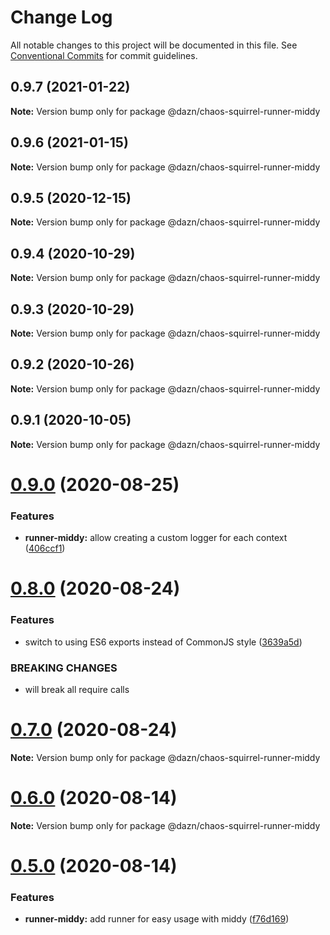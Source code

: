 # Change Log

All notable changes to this project will be documented in this file.
See [Conventional Commits](https://conventionalcommits.org) for commit guidelines.

## 0.9.7 (2021-01-22)

**Note:** Version bump only for package @dazn/chaos-squirrel-runner-middy





## 0.9.6 (2021-01-15)

**Note:** Version bump only for package @dazn/chaos-squirrel-runner-middy





## 0.9.5 (2020-12-15)

**Note:** Version bump only for package @dazn/chaos-squirrel-runner-middy





## 0.9.4 (2020-10-29)

**Note:** Version bump only for package @dazn/chaos-squirrel-runner-middy





## 0.9.3 (2020-10-29)

**Note:** Version bump only for package @dazn/chaos-squirrel-runner-middy





## 0.9.2 (2020-10-26)

**Note:** Version bump only for package @dazn/chaos-squirrel-runner-middy





## 0.9.1 (2020-10-05)

**Note:** Version bump only for package @dazn/chaos-squirrel-runner-middy





# [0.9.0](https://github.com/getndazn/chaos-squirrel/compare/v0.8.0...v0.9.0) (2020-08-25)


### Features

* **runner-middy:** allow creating a custom logger for each context ([406ccf1](https://github.com/getndazn/chaos-squirrel/commit/406ccf1fbbe69c9bae48261c324ebc25368e3ac2))





# [0.8.0](https://github.com/getndazn/chaos-squirrel/compare/v0.7.0...v0.8.0) (2020-08-24)


### Features

* switch to using ES6 exports instead of CommonJS style ([3639a5d](https://github.com/getndazn/chaos-squirrel/commit/3639a5da2c43b4f1a304e33b66349ab3fb4ee90d))


### BREAKING CHANGES

* will break all require calls





# [0.7.0](https://github.com/getndazn/chaos-squirrel/compare/v0.6.0...v0.7.0) (2020-08-24)

**Note:** Version bump only for package @dazn/chaos-squirrel-runner-middy





# [0.6.0](https://github.com/getndazn/chaos-squirrel/compare/v0.5.0...v0.6.0) (2020-08-14)

**Note:** Version bump only for package @dazn/chaos-squirrel-runner-middy





# [0.5.0](https://github.com/getndazn/chaos-squirrel/compare/v0.4.0...v0.5.0) (2020-08-14)


### Features

* **runner-middy:** add runner for easy usage with middy ([f76d169](https://github.com/getndazn/chaos-squirrel/commit/f76d169d03fd844dc5cc935fd44d483986d67250))
